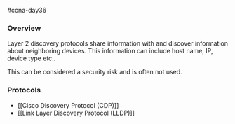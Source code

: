 #ccna-day36

### Overview
Layer 2 discovery protocols share information with and discover information about neighboring devices.
This information can include host name, IP, device type etc..

This can be considered a security risk and is often not used.

### Protocols
- [[Cisco Discovery Protocol (CDP)]]
- [[Link Layer Discovery Protocol (LLDP)]]
